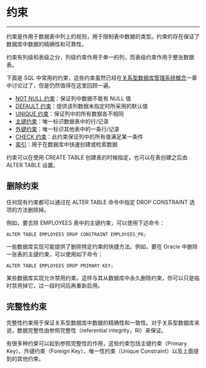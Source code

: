 # 约束 #

----------

约束是作用于数据表中列上的规则，用于限制表中数据的类型。约束的存在保证了数据库中数据的精确性和可靠性。

约束有列级和表级之分，列级约束作用于单一的列，而表级约束作用于整张数据表。

下面是 SQL 中常用的约束，这些约束虽然已经在[关系型数据库管理系统概念](sql-rdbms-concepts.md)一章中讨论过了，但是仍然值得在这里回顾一遍。

- [NOT NULL 约束](sql-not-null.htm)：保证列中数据不能有 NULL 值
- [DEFAULT 约束](/sql-default.htm)：提供该列数据未指定时所采用的默认值
- [UNIQUE 约束](sql-unique.htm)：保证列中的所有数据各不相同
- [主键约束](sql-primary-key.htm)：唯一标识数据表中的行/记录
- [外键约束](sql-foreign-key.htm)：唯一标识其他表中的一条行/记录
- [CHECK 约束](sql-check.htm)：此约束保证列中的所有值满足某一条件
- [索引](sql-index.htm)：用于在数据库中快速创建或检索数据

约束可以在使用 CREATE TABLE 创建表的时候指定，也可以在表创建之后由 ALTER TABLE 设置。

## 删除约束 ##

任何现有约束都可以通过在 ALTER TABLE 命令中指定 DROP CONSTRAINT 选项的方法删除掉。

例如，要去除 EMPLOYEES 表中的主键约束，可以使用下述命令：

    ALTER TABLE EMPLOYEES DROP CONSTRAINT EMPLOYEES_PK;

一些数据库实现可能提供了删除特定约束的快捷方法。例如，要在 Oracle 中删除一张表的主键约束，可以使用如下命令：

    ALTER TABLE EMPLOYEES DROP PRIMARY KEY;

某些数据库实现允许禁用约束。这样与其从数据库中永久删除约束，你可以只是临时禁用掉它，过一段时间后再重新启用。

## 完整性约束 ##

完整性约束用于保证关系型数据库中数据的精确性和一致性。对于关系型数据库来说，数据完整性由参照完整性（referential integrity，RI）来保证。

有很多种约束可以起到参照完整性的作用，这些约束包括主键约束（Primary Key）、外键约束（Foreign Key）、唯一性约束（Unique Constraint）以及上面提到的其他约束。